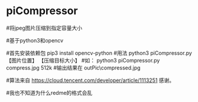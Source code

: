 # piCompressor 

#将jpeg图片压缩到指定容量大小

#基于python3和opencv

#首先安装依赖包 
pip3 install opencv-python
#用法
python3 piCompressor.py 【图片位置】 【压缩目标大小】
#如：
    python3 piCompressor.py compress.jpg 512k
#输出结果在 outPic\compressed.jpg

#算法来自 https://cloud.tencent.com/developer/article/1113251 感谢。

#我也不知道为什么redme的格式会乱
